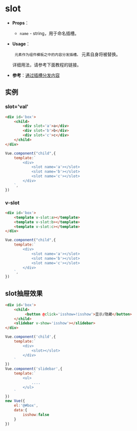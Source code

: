 # slot

- **Props**：

  - `name` - string，用于命名插槽。

- **Usage**：

  `` 元素作为组件模板之中的内容分发插槽。`` 元素自身将被替换。

  详细用法，请参考下面教程的链接。

- **参考**：[通过插槽分发内容](https://cn.vuejs.org/v2/guide/components.html#通过插槽分发内容)

## 实例

### slot='val'

```html
<div id='box'>
    <child>
        <div slot='a'>a</div>
        <div slot='b'>b</div>
        <div slot='c'>c</div>
    </child>
</div>
```

```js
Vue.component("child",{
    template:`
		<div>
			<slot name='a'></slot>
			<slot name='b'></slot>
			<slot name='c'></slot>
		</div>
	`,
})
```

### v-slot

```html
<div id='box'>
    <template v-slot:a></template>
    <template v-slot:b></template>
    <template v-slot:c></template>
</div>
```

```js
Vue.component("child",{
    template:`
		<div>
			<slot name='a'></slot>
			<slot name='b'></slot>
			<slot name='c'></slot>
		</div>
	`,
})
```



## slot抽屉效果

```html
<div id='box'>
    <child>
    	 <button @click='isshow=!isshow'>显示/隐藏</button>
    </child>
    <slidebar v-show='isshow'></slidebar>
</div>
```

```js
Vue.component('child',{
    template:`
		<div>
			<slot></slot>
		</div>
	`
})
Vue.component('slidebar',{
    template:`
		<ul>
			....
		</ul>
	`
})
new Vue({
	el:'@#box',
    data:{
        isshow:false
    }
})
```

